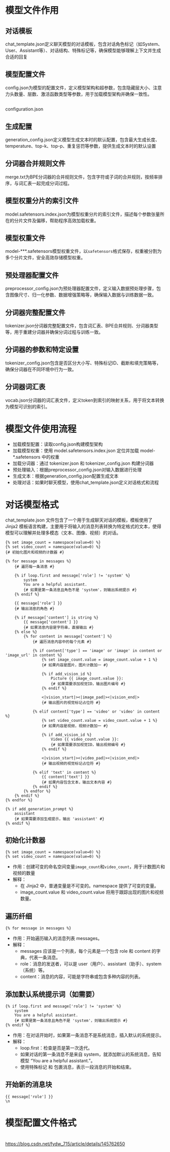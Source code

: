 # 模型文件作用
## 对话模板
chat_template.json定义聊天模型的对话模板，包含对话角色标记（如System、User、Assistant等）、对话结构、特殊标记等，确保模型能够理解上下文并生成合适的回复

## 模型配置文件
config.json为模型的配置文件，定义模型架构和超参数，包含隐藏层大小、注意力头数量、层数、激活函数类型等参数，用于加载模型架构并确保一致性。

## 
configuration.json

## 生成配置
generation_config.json定义模型生成文本时的默认配置，包含最大生成长度、temperature、top-k、top-p、重复惩罚等参数，提供生成文本时的默认设置

## 分词器合并规则文件
merge.txt为BPE分词器的合并规则文件，包含字符或子词的合并规则，按频率排序，与词汇表一起完成分词过程。

## 模型权重分片的索引文件
model.safetensors.index.json为模型权重分片的索引文件，描述每个参数张量所在的分片文件及偏移，帮助程序高效加载权重。

## 模型权重文件
model-***.safetensors模型权重文件，以`safetensors`格式保存，权重被分割为多个分片文件，安全高效存储模型权重。

## 预处理器配置文件
preprocessor_config.json为预处理器配置文件，定义输入数据预处理步骤，包含图像尺寸、归一化参数、数据增强策略等，确保输入数据与训练数据一致。

## 分词器完整配置文件
tokenizer.json分词器完整配置文件，包含词汇表、BPE合并规则、分词器类型等，用于重建分词器并确保分词过程与训练一致。

## 分词器的参数和特定设置
tokenizer_config.json包含是否区分大小写、特殊标记ID、截断和填充策略等，确保分词器在不同环境中行为一致。

## 分词器词汇表
vocab.json分词器的词汇表文件，定义token到索引的映射关系，用于将文本转换为模型可识别的索引。

# 模型文件使用流程
- 加载模型配置：读取config.json构建模型架构
- 加载模型权重：使用 model.safetensors.index.json 定位并加载 model-*.safetensors 中的权重
- 加载分词器：通过 tokenizer.json 和 tokenizer_config.json 构建分词器
- 预处理输入：根据preprocessor_config.json对输入数据进行处理
- 生成文本：根据generation_config.json配置生成文本
- 处理对话：如果时聊天模型，使用chat_template.json定义对话格式和流程

# 对话模型格式
chat_template.json 文件包含了一个用于生成聊天对话的模板，模板使用了 Jinja2 模板语言构建，主要用于将输入的消息列表转换为特定格式的文本，使得模型可以理解并处理多模态（文本、图像、视频）的对话。

```Jinja2 {.line-numbers}
{% set image_count = namespace(value=0) %}
{% set video_count = namespace(value=0) %}
{# 初始化图片和视频的计数器 #}

{% for message in messages %}
    {# 遍历每一条消息 #}

    {% if loop.first and message['role'] != 'system' %}
        system
        You are a helpful assistant.
        {# 如果是第一条消息且角色不是 'system'，则输出系统提示 #}
    {% endif %}

    {{ message['role'] }}
    {# 输出消息的角色 #}

    {% if message['content'] is string %}
        {{ message['content'] }}
        {# 如果消息内容是字符串，直接输出 #}
    {% else %}
        {% for content in message['content'] %}
            {# 遍历消息内容中的每个元素 #}

            {% if content['type'] == 'image' or 'image' in content or 'image_url' in content %}
                {% set image_count.value = image_count.value + 1 %}
                {# 如果内容是图片，图片计数加一 #}

                {% if add_vision_id %}
                    Picture {{ image_count.value }}:
                    {# 如果需要添加视觉ID，输出图片编号 #}
                {% endif %}

                <|vision_start|><|image_pad|><|vision_end|>
                {# 输出图片的视觉标记占位符 #}

            {% elif content['type'] == 'video' or 'video' in content %}
                {% set video_count.value = video_count.value + 1 %}
                {# 如果内容是视频，视频计数加一 #}

                {% if add_vision_id %}
                    Video {{ video_count.value }}:
                    {# 如果需要添加视觉ID，输出视频编号 #}
                {% endif %}

                <|vision_start|><|video_pad|><|vision_end|>
                {# 输出视频的视觉标记占位符 #}

            {% elif 'text' in content %}
                {{ content['text'] }}
                {# 如果内容包含文本，输出文本内容 #}
            {% endif %}
        {% endfor %}
    {% endif %}
{% endfor %}

{% if add_generation_prompt %}
    assistant
    {# 如果需要添加生成提示，输出 'assistant' #}
{% endif %}
```

## 初始化计数器
```Jinja2 {.line-numbers}
{% set image_count = namespace(value=0) %}
{% set video_count = namespace(value=0) %}
```

- 作用：创建可变的命名空间变量`image_count`和`video_count`，用于计数图片和视频的数量
- 解释：
    - 在 Jinja2 中，普通变量是不可变的。namespace 提供了可变的变量。
    - image_count.value 和 video_count.value 将用于跟踪出现的图片和视频数量。

## 遍历纤细
```Jinja2 {.line-numbers}
{% for message in messages %}
```
- 作用：开始遍历输入的消息列表 messages。
- 解释：
    - messages 应该是一个列表，每个元素是一个包含 role 和 content 的字典，代表一条消息。
    - role：消息的发送者，可以是 user（用户）、assistant（助手）、system（系统）等。
    - content：消息的内容，可能是字符串或包含多种内容的列表。

## 添加默认系统提示词（如需要）
```Jinja2 {.line-numbers}
{% if loop.first and message['role'] != 'system' %}
    system
    You are a helpful assistant.
    {# 如果是第一条消息且角色不是 'system'，则输出系统提示 #}
{% endif %}
```
- 作用：在对话开始时，如果第一条消息不是系统消息，插入默认的系统提示。
- 解释：
    - loop.first：检查是否是第一次迭代。
    - 如果对话的第一条消息不是来自 system，就添加默认的系统消息，告知模型 “You are a helpful assistant.”。
    - 使用特殊标记 和 包裹消息，表示一段消息的开始和结束。

## 开始新的消息块
```Jinja2 {.line-numbers}
{{ message['role'] }}
\n
```

# 模型配置文件格式

# 

https://blog.csdn.net/fydw_715/article/details/145762650